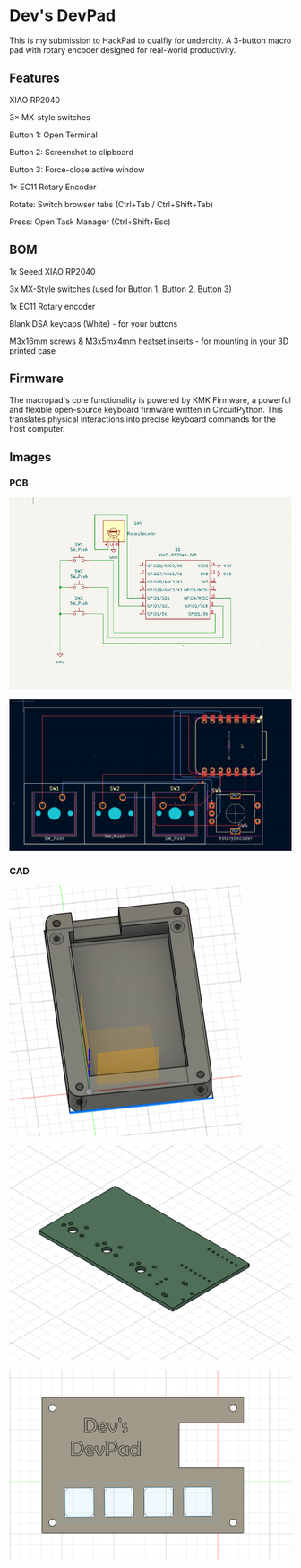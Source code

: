 # Dev's DevPad

This is my submission to HackPad to qualfiy for undercity. A 3-button macro pad with rotary encoder designed for real-world productivity.

## Features

XIAO RP2040

3× MX-style switches

Button 1: Open Terminal

Button 2: Screenshot to clipboard

Button 3: Force-close active window

1× EC11 Rotary Encoder

Rotate: Switch browser tabs (Ctrl+Tab / Ctrl+Shift+Tab)

Press: Open Task Manager (Ctrl+Shift+Esc)

## BOM

1x Seeed XIAO RP2040

3x MX-Style switches (used for Button 1, Button 2, Button 3)

1x EC11 Rotary encoder

Blank DSA keycaps (White) - for your buttons

M3x16mm screws & M3x5mx4mm heatset inserts - for mounting in your 3D printed case

## Firmware

The macropad's core functionality is powered by KMK Firmware, a powerful and flexible open-source keyboard firmware written in CircuitPython. This translates physical interactions into precise keyboard commands for the host computer.

## Images

### PCB

![Schematic](https://github.com/DevomB/Dev-s_DevPad/blob/main/Images/Schematic.png?raw=true)

![PCB](https://github.com/DevomB/Dev-s_DevPad/blob/main/Images/PCB.png?raw=true)

### CAD

![Bottom of CAD](https://github.com/DevomB/Dev-s_DevPad/blob/main/Images/case_bottom.png?raw=true)

![PCB of CAD](https://github.com/DevomB/Dev-s_DevPad/blob/main/Images/imported_pcb.png?raw=true)

![Top of CAD](https://github.com/DevomB/Dev-s_DevPad/blob/main/Images/case_top.png?raw=true)